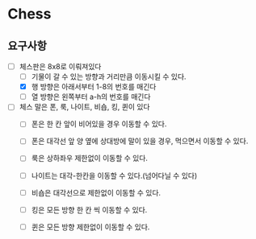 # Chess

## 요구사항
- [ ] 체스판은 8x8로 이뤄져있다
    - [ ] 기물이 갈 수 있는 방향과 거리만큼 이동시킬 수 있다.
    - [x] 행 방향은 아래서부터 1-8의 번호를 매긴다
    - [ ] 열 방향은 왼쪽부터 a-h의 번호를 매긴다
- [ ] 체스 말은 폰, 룩, 나이트, 비숍, 킹, 퀸이 있다
    - [ ] 폰은 한 칸 앞이 비어있을 경우 이동할 수 있다.
    - [ ] 폰은 대각선 앞 양 옆에 상대방에 말이 있을 경우, 먹으면서 이동할 수 있다.
    - [ ] 룩은 상하좌우 제한없이 이동할 수 있다.
    - [ ] 나이트는 대각-한칸을 이동할 수 있다.(넘어다닐 수 있다)
    - [ ] 비숍은 대각선으로 제한없이 이동할 수 있다.
    - [ ] 킹은 모든 방향 한 칸 씩 이동할 수 있다.
    - [ ] 퀸은 모든 방향 제한없이 이동할 수 있다.
    
